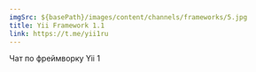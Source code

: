 ```yaml
---
imgSrc: ${basePath}/images/content/channels/frameworks/5.jpg
title: Yii Framework 1.1
link: https://t.me/yii1ru
---
```


Чат по фреймворку Yii 1
